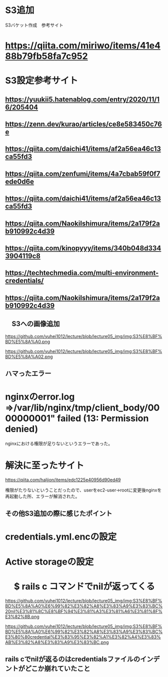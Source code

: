 # S3追加

 S3バケット作成　参考サイト
# https://qiita.com/miriwo/items/41e488b79fb58fa7c952

# S3設定参考サイト

## https://yuukii5.hatenablog.com/entry/2020/11/16/205404
## https://zenn.dev/kurao/articles/ce8e583450c76e
## https://qiita.com/daichi41/items/af2a56ea46c13ca55fd3
## https://qiita.com/zenfumi/items/4a7cbab59f0f7ede0d6e
## https://qiita.com/daichi41/items/af2a56ea46c13ca55fd3
## https://qiita.com/NaokiIshimura/items/2a179f2ab910992c4d39
## https://qiita.com/kinopyyy/items/340b048d3343904119c8
## https://techtechmedia.com/multi-environment-credentials/
## https://qiita.com/NaokiIshimura/items/2a179f2ab910992c4d39

## 　S3への画像追加

 https://github.com/yuhei1012/lecture/blob/lecture05_img/img:S3%E8%BF%BD%E5%8A%A0.png

 https://github.com/yuhei1012/lecture/blob/lecture05_img/img:S3%E8%BF%BD%E5%8A%A02.png


## ハマったエラー

# nginxのerror.log ⇒/var/lib/nginx/tmp/client_body/0000000001" failed (13: Permission denied)
nginxにおける権限が足りないというエラーであった。

# 解決に至ったサイト
https://qiita.com/haljion/items/edc1225e40956d90ed49

権限がたりないということだったので、userをec2-user→rootに変更後nginxを再起動した所、エラーが解消された。

## その他S3追加の際に感じたポイント
# credentials.yml.encの設定
# Active storageの設定
# 　$ rails c コマンドでnilが返ってくる

https://github.com/yuhei1012/lecture/blob/lecture05_img/img:S3%E8%BF%BD%E5%8A%A0%E6%99%82%E3%82%A8%E3%83%A9%E3%83%BC%20nil%E3%81%8C%E8%BF%94%E3%81%A3%E3%81%A6%E3%81%8F%E3%82%8B.png

https://github.com/yuhei1012/lecture/blob/lecture05_img/img:S3%E8%BF%BD%E5%8A%A0%E6%99%82%E3%82%A8%E3%83%A9%E3%83%BC%E3%80%80credential%E3%83%95%E3%82%A1%E3%82%A4%E3%83%AB%E3%82%A8%E3%83%A9%E3%83%BC.png

## rails cでnilが返るのはcredentialsファイルのインデントがどこか崩れていたこと

